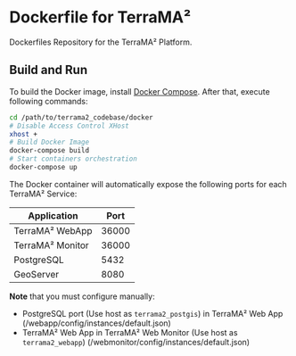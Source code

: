 # Dockerfile for TerraMA²

Dockerfiles Repository for the TerraMA² Platform.

## Build and Run

To build the Docker image, install [Docker Compose](https://docs.docker.com/compose/install/#prerequisites). After that, execute following commands:

```bash
cd /path/to/terrama2_codebase/docker
# Disable Access Control XHost
xhost +
# Build Docker Image
docker-compose build
# Start containers orchestration
docker-compose up
```

The Docker container will automatically expose the following ports for each TerraMA² Service:

|   Application    | Port  |
|------------------|-------|
| TerraMA² WebApp  | 36000 |
| TerraMA² Monitor | 36000 |
| PostgreSQL       | 5432  |
| GeoServer        | 8080  |


**Note** that you must configure manually:

- PostgreSQL port (Use host as `terrama2_postgis`) in TerraMA² Web App (/webapp/config/instances/default.json)
- TerraMA² Web App in TerraMA² Web Monitor (Use host as `terrama2_webapp`) (/webmonitor/config/instances/default.json)
